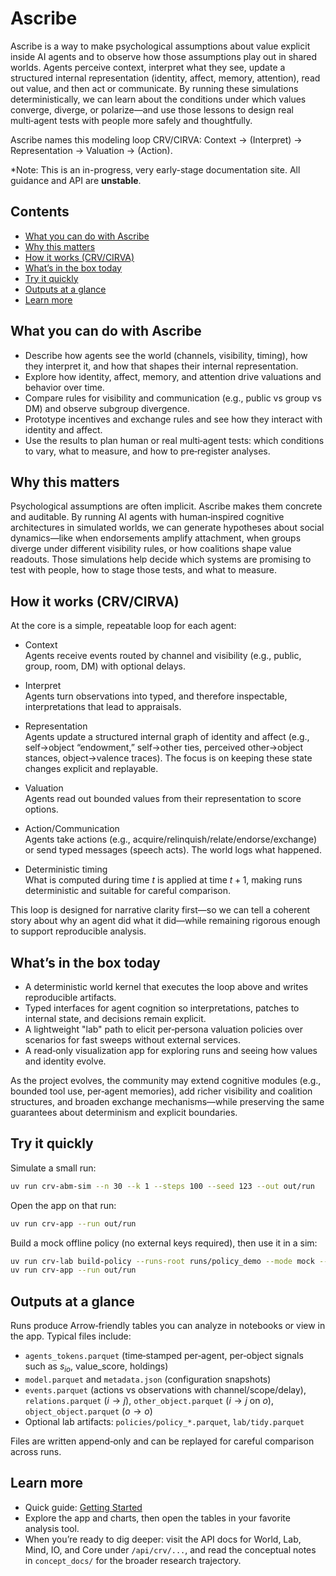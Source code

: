 # Ascribe

Ascribe is a way to make psychological assumptions about value explicit inside AI agents and to observe how those assumptions play out in shared worlds. Agents perceive context, interpret what they see, update a structured internal representation (identity, affect, memory, attention), read out value, and then act or communicate. By running these simulations deterministically, we can learn about the conditions under which values converge, diverge, or polarize&mdash;and use those lessons to design real multi‑agent tests with people more safely and thoughtfully.

Ascribe names this modeling loop CRV/CIRVA: Context → (Interpret) → Representation → Valuation → (Action).

\*Note: This is an in-progress, very early-stage documentation site. All guidance and API are **unstable**.

## Contents

- [What you can do with Ascribe](#what-you-can-do-with-ascribe)
- [Why this matters](#why-this-matters)
- [How it works (CRV/CIRVA)](#how-it-works-crvcirva)
- [What’s in the box today](#whats-in-the-box-today)
- [Try it quickly](#try-it-quickly)
- [Outputs at a glance](#outputs-at-a-glance)
- [Learn more](#learn-more)

## What you can do with Ascribe

- Describe how agents see the world (channels, visibility, timing), how they interpret it, and how that shapes their internal representation.
- Explore how identity, affect, memory, and attention drive valuations and behavior over time.
- Compare rules for visibility and communication (e.g., public vs group vs DM) and observe subgroup divergence.
- Prototype incentives and exchange rules and see how they interact with identity and affect.
- Use the results to plan human or real multi‑agent tests: which conditions to vary, what to measure, and how to pre‑register analyses.

## Why this matters

Psychological assumptions are often implicit. Ascribe makes them concrete and auditable. By running AI agents with human‑inspired cognitive architectures in simulated worlds, we can generate hypotheses about social dynamics&mdash;like when endorsements amplify attachment, when groups diverge under different visibility rules, or how coalitions shape value readouts. Those simulations help decide which systems are promising to test with people, how to stage those tests, and what to measure.

## How it works (CRV/CIRVA)

At the core is a simple, repeatable loop for each agent:

- Context  
  Agents receive events routed by channel and visibility (e.g., public, group, room, DM) with optional delays.

- Interpret  
  Agents turn observations into typed, and therefore inspectable, interpretations that lead to appraisals.

- Representation  
  Agents update a structured internal graph of identity and affect (e.g., self→object “endowment,” self→other ties, perceived other→object stances, object→valence traces). The focus is on keeping these state changes explicit and replayable.

- Valuation  
  Agents read out bounded values from their representation to score options.

- Action/Communication  
  Agents take actions (e.g., acquire/relinquish/relate/endorse/exchange) or send typed messages (speech acts). The world logs what happened.

- Deterministic timing  
  What is computed during time $t$ is applied at time $t+1$, making runs deterministic and suitable for careful comparison.

This loop is designed for narrative clarity first&mdash;so we can tell a coherent story about why an agent did what it did&mdash;while remaining rigorous enough to support reproducible analysis.

## What’s in the box today

- A deterministic world kernel that executes the loop above and writes reproducible artifacts.
- Typed interfaces for agent cognition so interpretations, patches to internal state, and decisions remain explicit.
- A lightweight "lab" path to elicit per‑persona valuation policies over scenarios for fast sweeps without external services.
- A read‑only visualization app for exploring runs and seeing how values and identity evolve.

As the project evolves, the community may extend cognitive modules (e.g., bounded tool use, per‑agent memories), add richer visibility and coalition structures, and broaden exchange mechanisms—while preserving the same guarantees about determinism and explicit boundaries.

## Try it quickly

Simulate a small run:

```bash
uv run crv-abm-sim --n 30 --k 1 --steps 100 --seed 123 --out out/run
```

Open the app on that run:

```bash
uv run crv-app --run out/run
```

Build a mock offline policy (no external keys required), then use it in a sim:

```bash
uv run crv-lab build-policy --runs-root runs/policy_demo --mode mock --persona persona_baseline --model gpt-4o
uv run crv-app --run out/run
```

## Outputs at a glance

Runs produce Arrow‑friendly tables you can analyze in notebooks or view in the app. Typical files include:

- `agents_tokens.parquet` (time‑stamped per‑agent, per‑object signals such as $s_{io}$, value_score, holdings)
- `model.parquet` and `metadata.json` (configuration snapshots)
- `events.parquet` (actions vs observations with channel/scope/delay), `relations.parquet` ($i\to j$), `other_object.parquet` ($i\to j$ on $o$), `object_object.parquet` ($o\to o$)
- Optional lab artifacts: `policies/policy_*.parquet`, `lab/tidy.parquet`

Files are written append‑only and can be replayed for careful comparison across runs.

## Learn more

- Quick guide: [Getting Started](guide/getting-started.md)
- Explore the app and charts, then open the tables in your favorite analysis tool.
- When you’re ready to dig deeper: visit the API docs for World, Lab, Mind, IO, and Core under `/api/crv/...`, and read the conceptual notes in `concept_docs/` for the broader research trajectory.
